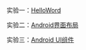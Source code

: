 实验一：[HelloWord](https://github.com/cai-hong/Android/tree/master/HelloWord)

实验二：[Android界面布局](https://github.com/cai-hong/Android/tree/master/Android_Layout)

实验三：[Android UI组件](https://github.com/cai-hong/Android/tree/master/UI)

